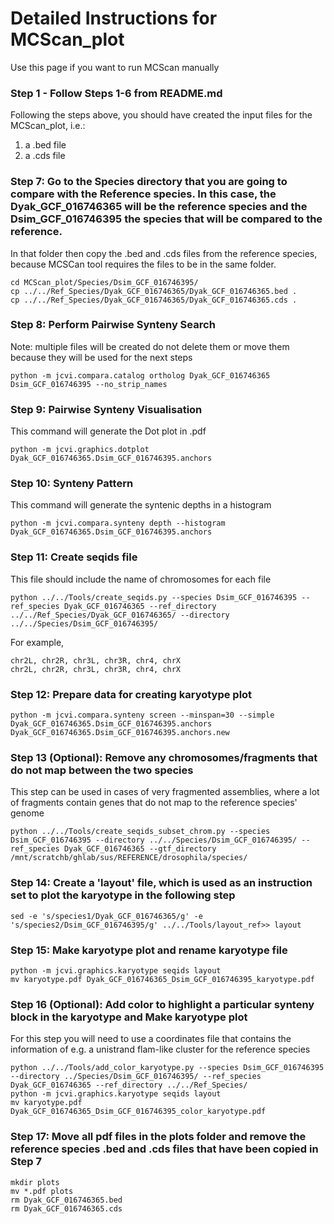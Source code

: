 # Detailed Instructions for MCScan_plot
Use this page if you want to run MCScan manually

### Step 1 - Follow Steps 1-6 from README.md
Following the steps above, you should have created the input files for the MCScan_plot, i.e.:
1. a .bed file
2. a .cds file

### Step 7: Go to the Species directory that you are going to compare with the Reference species. In this case, the Dyak_GCF_016746365 will be the reference species and the Dsim_GCF_016746395 the species that will be compared to the reference.
In that folder then copy the .bed and .cds files from the reference species, because MCSCan tool requires the files to be in the same folder.
```
cd MCScan_plot/Species/Dsim_GCF_016746395/ 
cp ../../Ref_Species/Dyak_GCF_016746365/Dyak_GCF_016746365.bed .
cp ../../Ref_Species/Dyak_GCF_016746365/Dyak_GCF_016746365.cds .
```

### Step 8: Perform Pairwise Synteny Search
Note: multiple files will be created do not delete them or move them because they will be used for the next steps
```
python -m jcvi.compara.catalog ortholog Dyak_GCF_016746365 Dsim_GCF_016746395 --no_strip_names
```

### Step 9: Pairwise Synteny Visualisation
This command will generate the Dot plot in .pdf
```
python -m jcvi.graphics.dotplot Dyak_GCF_016746365.Dsim_GCF_016746395.anchors
```

### Step 10: Synteny Pattern
This command will generate the syntenic depths in a histogram
```
python -m jcvi.compara.synteny depth --histogram Dyak_GCF_016746365.Dsim_GCF_016746395.anchors
```

### Step 11: Create seqids file
This file should include the name of chromosomes for each file
```
python ../../Tools/create_seqids.py --species Dsim_GCF_016746395 --ref_species Dyak_GCF_016746365 --ref_directory ../../Ref_Species/Dyak_GCF_016746365/ --directory ../../Species/Dsim_GCF_016746395/
```
For example, 
```
chr2L, chr2R, chr3L, chr3R, chr4, chrX
chr2L, chr2R, chr3L, chr3R, chr4, chrX
```

### Step 12: Prepare data for creating karyotype plot
```
python -m jcvi.compara.synteny screen --minspan=30 --simple Dyak_GCF_016746365.Dsim_GCF_016746395.anchors Dyak_GCF_016746365.Dsim_GCF_016746395.anchors.new
```

### Step 13 (Optional): Remove any chromosomes/fragments that do not map between the two species
This step can be used in cases of very fragmented assemblies, where a lot of fragments contain genes that do not map to the reference species' genome
```
python ../../Tools/create_seqids_subset_chrom.py --species Dsim_GCF_016746395 --directory ../../Species/Dsim_GCF_016746395/ --ref_species Dyak_GCF_016746365 --gtf_directory /mnt/scratchb/ghlab/sus/REFERENCE/drosophila/species/
```

### Step 14: Create a 'layout' file, which is used as an instruction set to plot the karyotype in the following step
```
sed -e 's/species1/Dyak_GCF_016746365/g' -e 's/species2/Dsim_GCF_016746395/g' ../../Tools/layout_ref>> layout
```

### Step 15: Make karyotype plot and rename karyotype file
```
python -m jcvi.graphics.karyotype seqids layout
mv karyotype.pdf Dyak_GCF_016746365_Dsim_GCF_016746395_karyotype.pdf
```

### Step 16 (Optional): Add color to highlight a particular synteny block in the karyotype and Make karyotype plot
For this step you will need to use a coordinates file that contains the information of e.g. a unistrand flam-like cluster for the reference species
```
python ../../Tools/add_color_karyotype.py --species Dsim_GCF_016746395 --directory ../Species/Dsim_GCF_016746395/ --ref_species Dyak_GCF_016746365 --ref_directory ../../Ref_Species/
python -m jcvi.graphics.karyotype seqids layout
mv karyotype.pdf Dyak_GCF_016746365_Dsim_GCF_016746395_color_karyotype.pdf
```

### Step 17: Move all pdf files in the plots folder and remove the reference species .bed and .cds files that have been copied in Step 7
```
mkdir plots
mv *.pdf plots
rm Dyak_GCF_016746365.bed
rm Dyak_GCF_016746365.cds
```
